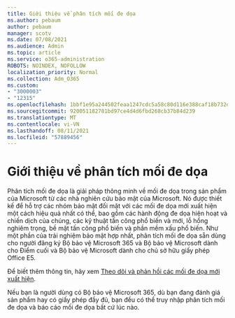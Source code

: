 ```yaml
---
title: Giới thiệu về phân tích mối đe dọa
ms.author: pebaum
author: pebaum
manager: scotv
ms.date: 07/08/2021
ms.audience: Admin
ms.topic: article
ms.service: o365-administration
ROBOTS: NOINDEX, NOFOLLOW
localization_priority: Normal
ms.collection: Adm_O365
ms.custom:
- "3000003"
- "12315"
ms.openlocfilehash: 1bbf1e95a244502feaa1247cdc5a58c80d116e388caf18b732d6ba0b85039418
ms.sourcegitcommit: 920051182781bd97ce4d4d6fbd268cb37b84d239
ms.translationtype: MT
ms.contentlocale: vi-VN
ms.lasthandoff: 08/11/2021
ms.locfileid: "57889456"
---
```

# <a name="about-threat-analytics"></a>Giới thiệu về phân tích mối đe dọa

Phân tích mối đe dọa là giải pháp thông minh về mối đe dọa trong sản phẩm của Microsoft từ các nhà nghiên cứu bảo mật của Microsoft. Nó được thiết kế để hỗ trợ các nhóm bảo mật đối mặt với các mối đe dọa mới xuất hiện một cách hiệu quả nhất có thể, bao gồm các hành động đe dọa hiện hoạt và chiến dịch của chúng, các kỹ thuật tấn công phổ biến và mới, lỗ hổng nghiêm trọng, bề mặt tấn công phổ biến và phần mềm xấu phổ biến. Như một phần của trải nghiệm bảo mật hợp nhất, phân tích mối đe dọa sẵn dùng cho người đăng ký Bộ bảo vệ Microsoft 365 và Bộ bảo vệ Microsoft dành cho Điểm cuối và Bộ bảo vệ Microsoft dành cho chủ sở hữu giấy phép Office E5. 

Để biết thêm thông tin, hãy xem [Theo dõi và phản hồi các mối đe dọa mới xuất hiện](https://docs.microsoft.com/microsoft-365/security/defender/threat-analytics).

Nếu bạn là người dùng có Bộ bảo vệ Microsoft 365, dù bạn đang đánh giá sản phẩm hay có giấy phép đầy đủ, bạn đều có thể truy nhập phân tích mối đe dọa và báo cáo mối đe dọa bất cứ lúc nào. 